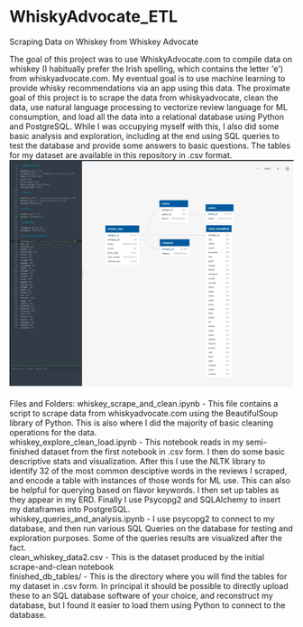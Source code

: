 # WhiskyAdvocate_ETL
Scraping Data on Whiskey from Whiskey Advocate 

The goal of this project was to use WhiskyAdvocate.com to compile data on whiskey (I habitually prefer the Irish spelling, which contains the letter 'e') from 
whiskyadvocate.com. My eventual goal is to use machine learning to provide whisky recommendations via an app using this data. The proximate goal of this project is 
to scrape the data from whiskyadvocate, clean the data, use natural language processing to vectorize review language for ML consumption, and load all the data into a 
relational database using Python and PostgreSQL. While I was occupying myself with this, I also did some basic analysis and exploration, including at the end using SQL
queries to test the database and provide some answers to basic questions. The tables for my dataset are available in this repository in .csv format. 
<img src= 'https://github.com/gspahlin/WhiskyAdvocate_ETL/blob/master/ERD_and_SQL/Whiskey_ERD.jpg'>
 <br>    
 Files and Folders:
 whiskey_scrape_and_clean.ipynb - This file contains a script to scrape data from whiskyadvocate.com using the BeautifulSoup library of Python. This is also where I 
 did the majority of basic cleaning operations for the data. 
 <br>
 whiskey_explore_clean_load.ipynb - This notebook reads in my semi-finished dataset from the first notebook in .csv form. I then do some basic descriptive stats and 
 visualization. After this I use the NLTK library to identify 32 of the most common desciptive words in the reviews I scraped, and encode a table with instances of those
 words for ML use. This can also be helpful for querying based on flavor keywords. I then set up tables as they appear in my ERD. Finally I use Psycopg2 and SQLAlchemy 
 to insert my dataframes into PostgreSQL.
 <br>
 whiskey_queries_and_analysis.ipynb - I use psycopg2 to connect to my database, and then run various SQL Queries on the database for testing and exploration purposes.
 Some of the queries results are visualized after the fact. 
 <br>
 clean_whiskey_data2.csv - This is the dataset produced by the initial scrape-and-clean notebook
 <br>
 finished_db_tables/  - This is the directory where you will find the tables for my dataset in .csv form. In principal it should be possible to directly upload these
 to an SQL database software of your choice, and reconstruct my database, but I found it easier to load them using Python to connect to the database. 
 
